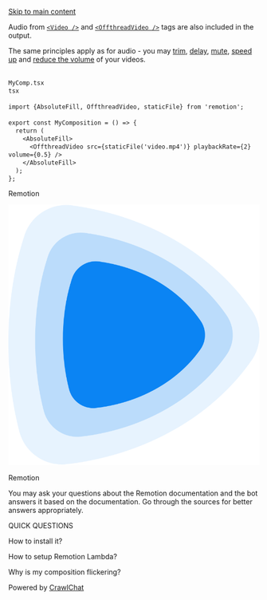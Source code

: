 [Skip to main content](https://www.remotion.dev/docs/audio/from-video#__docusaurus_skipToContent_fallback)

Audio from [`<Video />`](https://www.remotion.dev/docs/video) and [`<OffthreadVideo />`](https://www.remotion.dev/docs/offthreadvideo) tags are also included in the output.

The same principles apply as for audio - you may [trim](https://www.remotion.dev/docs/audio/trimming), [delay](https://www.remotion.dev/docs/audio/delaying), [mute](https://www.remotion.dev/docs/audio/muting), [speed up](https://www.remotion.dev/docs/audio/speed) and [reduce the volume](https://www.remotion.dev/docs/audio/volume) of your videos.

```

MyComp.tsx
tsx

import {AbsoluteFill, OffthreadVideo, staticFile} from 'remotion';

export const MyComposition = () => {
  return (
    <AbsoluteFill>
      <OffthreadVideo src={staticFile('video.mp4')} playbackRate={2} volume={0.5} />
    </AbsoluteFill>
  );
};
```

Remotion

![Logo](https://raw.githubusercontent.com/remotion-dev/brand/refs/heads/main/logo.svg)

Remotion

You may ask your questions about the Remotion documentation and the bot answers it based on the documentation. Go through the sources for better answers appropriately.

QUICK QUESTIONS

How to install it?

How to setup Remotion Lambda?

Why is my composition flickering?

Powered by [CrawlChat](https://crawlchat.app/?ref=powered-by-remotion)